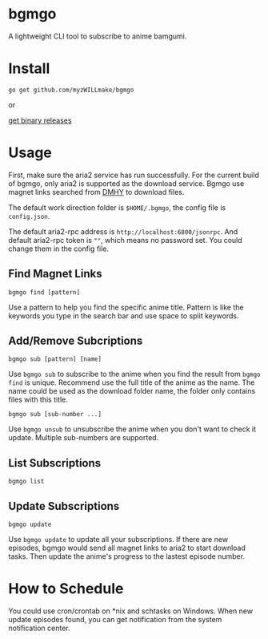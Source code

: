 # bgmgo

A lightweight CLI tool to subscribe to anime bamgumi.

# Install

`go get github.com/myzWILLmake/bgmgo`

or

[get binary releases](https://github.com/myzWILLmake/bgmgo/releases)

# Usage

First, make sure the aria2 service has run successfully. For the current build of bgmgo, only aria2 is supported as the download service. Bgmgo use magnet links searched from [DMHY](https://share.dmhy.org/) to download files.

The default work direction folder is `$HOME/.bgmgo`, the config file is `config.json`.

The default aria2-rpc address is `http://localhost:6800/jsonrpc`. And default aria2-rpc token is `""`, which means no password set. You could change them in the config file.

## Find Magnet Links

`bgmgo find [pattern]`

Use a pattern to help you find the specific anime title. Pattern is like the keywords you type in the search bar and use space to split keywords.

## Add/Remove Subcriptions

`bgmgo sub [pattern] [name]`

Use `bgmgo sub` to subscribe to the anime when you find the result from `bgmgo find` is unique. Recommend use the full title of the anime as the name. The name could be used as the download folder name, the folder only contains files with this title.

`bgmgo sub [sub-number ...]`

Use `bgmgo unsub` to unsubscribe the anime when you don't want to check it update. Multiple sub-numbers are supported.

## List Subscriptions

`bgmgo list`

## Update Subscriptions

`bgmgo update`

Use `bgmgo update` to update all your subscriptions. If there are new episodes, bgmgo would send all magnet links to aria2 to start download tasks. Then update the anime's progress to the lastest episode number.

# How to Schedule

You could use cron/crontab on *nix and schtasks on Windows. When new update episodes found, you can get notification from the system notification center.
